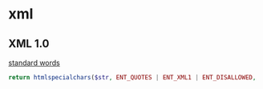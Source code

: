 xml
===

## XML 1.0

[standard words](http://qiita.com/mpyw/items/939c526dd5de6619b565)
```php
return htmlspecialchars($str, ENT_QUOTES | ENT_XML1 | ENT_DISALLOWED, 'UTF-8');
```
